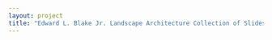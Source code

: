 ```yaml
--- 
layout: project 
title: "Edward L. Blake Jr. Landscape Architecture Collection of Slides." 
---
```



